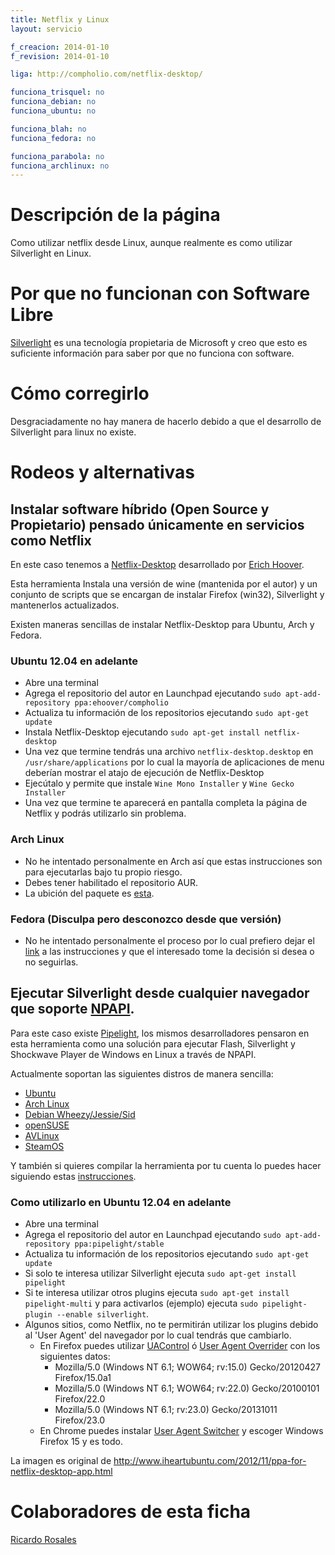 ```yaml
---
title: Netflix y Linux
layout: servicio

f_creacion: 2014-01-10
f_revision: 2014-01-10

liga: http://compholio.com/netflix-desktop/

funciona_trisquel: no
funciona_debian: no
funciona_ubuntu: no

funciona_blah: no
funciona_fedora: no

funciona_parabola: no
funciona_archlinux: no
---
```


# Descripción de la página

Como utilizar netflix desde Linux, aunque realmente es como utilizar Silverlight en Linux.

# Por que no funcionan con Software Libre

[Silverlight](http://www.microsoft.com/silverlight/) es una tecnología propietaria de Microsoft y creo que esto es suficiente información para saber por que no funciona con software.

# Cómo corregirlo

Desgraciadamente no hay manera de hacerlo debido a que el desarrollo de Silverlight para linux no existe.

# Rodeos y alternativas

## Instalar software híbrido (Open Source y Propietario) pensado únicamente en servicios como Netflix

En este caso tenemos a [Netflix-Desktop](http://www.webupd8.org/2012/11/how-to-use-netflix-in-ubuntu-through.html) desarrollado por [Erich Hoover](https://plus.google.com/+ErichHoover).

Esta herramienta Instala una versión de wine (mantenida por el autor) y un conjunto de scripts que se encargan de instalar Firefox (win32), Silverlight y mantenerlos actualizados.

Existen maneras sencillas de instalar Netflix-Desktop para Ubuntu, Arch y Fedora.

### Ubuntu 12.04 en adelante

* Abre una terminal
* Agrega el repositorio del autor en Launchpad ejecutando ``sudo apt-add-repository ppa:ehoover/compholio``
* Actualiza tu información de los repositorios ejecutando ``sudo apt-get update``
* Instala Netflix-Desktop ejecutando ``sudo apt-get install netflix-desktop``
* Una vez que termine tendrás una archivo ``netflix-desktop.desktop`` en ``/usr/share/applications`` por lo cual la mayoría de aplicaciones de menu deberían mostrar el atajo de ejecución de Netflix-Desktop
* Ejecútalo y permite que instale ``Wine Mono Installer`` y ``Wine Gecko Installer``
* Una vez que termine te aparecerá en pantalla completa la página de Netflix y podrás utilizarlo sin problema.

### Arch Linux

* No he intentado personalmente en Arch así que estas instrucciones son para ejecutarlas bajo tu propio riesgo.
* Debes tener habilitado el repositorio AUR.
* La ubición del paquete es [esta](https://aur.archlinux.org/packages/netflix-desktop/).

### Fedora (Disculpa pero desconozco desde que versión)

* No he intentado personalmente el proceso por lo cual prefiero dejar el [link](http://forums.fedoraforum.org/showthread.php?t=286230) a las instrucciones y que el interesado tome la decisión si desea o no seguirlas.

## Ejecutar Silverlight desde cualquier navegador que soporte [NPAPI](http://en.wikipedia.org/wiki/NPAPI).

Para este caso existe [Pipelight](https://launchpad.net/pipelight), los mismos desarrolladores pensaron en esta herramienta como una solución para ejecutar Flash, Silverlight y Shockwave Player de Windows en Linux a través de NPAPI.

Actualmente soportan las siguientes distros de manera sencilla:

* [Ubuntu](http://fds-team.de/cms/pipelight-installation.html#section_1_1)
* [Arch Linux](http://fds-team.de/cms/pipelight-installation.html#section_1_2)
* [Debian Wheezy/Jessie/Sid](http://fds-team.de/cms/pipelight-installation.html#section_1_3)
* [openSUSE](http://fds-team.de/cms/pipelight-installation.html#section_1_4)
* [AVLinux](http://fds-team.de/cms/pipelight-installation.html#section_1_6)
* [SteamOS](http://fds-team.de/cms/pipelight-installation.html#section_1_8)

Y también si quieres compilar la herramienta por tu cuenta lo puedes hacer siguiendo estas [instrucciones](http://fds-team.de/cms/pipelight-installation.html#section_1_9).

### Como utilizarlo en Ubuntu 12.04 en adelante

* Abre una terminal
* Agrega el repositorio del autor en Launchpad ejecutando ``sudo apt-add-repository ppa:pipelight/stable``
* Actualiza tu información de los repositorios ejecutando ``sudo apt-get update``
* Si solo te interesa utilizar Silverlight ejecuta ``sudo apt-get install pipelight``
* Si te interesa utilizar otros plugins ejecuta ``sudo apt-get install pipelight-multi`` y para activarlos (ejemplo) ejecuta ``sudo pipelight-plugin --enable silverlight``.
* Algunos sitios, como Netflix, no te permitirán utilizar los plugins debido al 'User Agent' del navegador por lo cual tendrás que cambiarlo.
    * En Firefox puedes utilizar [UAControl](https://addons.mozilla.org/en-us/firefox/addon/uacontrol/) ó [User Agent Overrider](https://addons.mozilla.org/en-US/firefox/addon/user-agent-overrider/) con los siguientes datos:
        * Mozilla/5.0 (Windows NT 6.1; WOW64; rv:15.0) Gecko/20120427 Firefox/15.0a1
        * Mozilla/5.0 (Windows NT 6.1; WOW64; rv:22.0) Gecko/20100101 Firefox/22.0
        * Mozilla/5.0 (Windows NT 6.1; rv:23.0) Gecko/20131011 Firefox/23.0
    * En Chrome puedes instalar [User Agent Switcher](https://chrome.google.com/webstore/detail/user-agent-switcher-for-c/djflhoibgkdhkhhcedjiklpkjnoahfmg) y escoger Windows Firefox 15 y es todo.

La imagen es original de http://www.iheartubuntu.com/2012/11/ppa-for-netflix-desktop-app.html

# Colaboradores de esta ficha

[Ricardo Rosales](https://github.com/missingcharacter)
